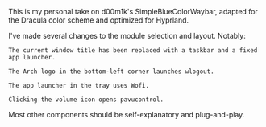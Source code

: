 This is my personal take on d00m1k's SimpleBlueColorWaybar, adapted for the Dracula color scheme and optimized for Hyprland.

I've made several changes to the module selection and layout. Notably:

    The current window title has been replaced with a taskbar and a fixed app launcher.

    The Arch logo in the bottom-left corner launches wlogout.

    The app launcher in the tray uses Wofi.

    Clicking the volume icon opens pavucontrol.

Most other components should be self-explanatory and plug-and-play.
